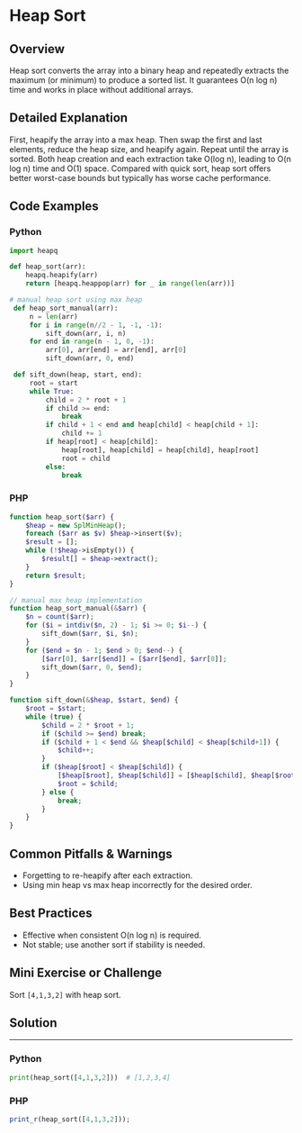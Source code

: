 # Heap Sort

## Overview
Heap sort converts the array into a binary heap and repeatedly extracts the maximum (or minimum) to produce a sorted list. It guarantees O(n log n) time and works in place without additional arrays.

## Detailed Explanation
First, heapify the array into a max heap. Then swap the first and last elements, reduce the heap size, and heapify again. Repeat until the array is sorted. Both heap creation and each extraction take O(log n), leading to O(n log n) time and O(1) space. Compared with quick sort, heap sort offers better worst-case bounds but typically has worse cache performance.

## Code Examples
### Python
```python
import heapq

def heap_sort(arr):
    heapq.heapify(arr)
    return [heapq.heappop(arr) for _ in range(len(arr))]
```

```python
# manual heap sort using max heap
 def heap_sort_manual(arr):
     n = len(arr)
     for i in range(n//2 - 1, -1, -1):
         sift_down(arr, i, n)
     for end in range(n - 1, 0, -1):
         arr[0], arr[end] = arr[end], arr[0]
         sift_down(arr, 0, end)

 def sift_down(heap, start, end):
     root = start
     while True:
         child = 2 * root + 1
         if child >= end:
             break
         if child + 1 < end and heap[child] < heap[child + 1]:
             child += 1
         if heap[root] < heap[child]:
             heap[root], heap[child] = heap[child], heap[root]
             root = child
         else:
             break
```

### PHP
```php
function heap_sort($arr) {
    $heap = new SplMinHeap();
    foreach ($arr as $v) $heap->insert($v);
    $result = [];
    while (!$heap->isEmpty()) {
        $result[] = $heap->extract();
    }
    return $result;
}
```

```php
// manual max heap implementation
function heap_sort_manual(&$arr) {
    $n = count($arr);
    for ($i = intdiv($n, 2) - 1; $i >= 0; $i--) {
        sift_down($arr, $i, $n);
    }
    for ($end = $n - 1; $end > 0; $end--) {
        [$arr[0], $arr[$end]] = [$arr[$end], $arr[0]];
        sift_down($arr, 0, $end);
    }
}

function sift_down(&$heap, $start, $end) {
    $root = $start;
    while (true) {
        $child = 2 * $root + 1;
        if ($child >= $end) break;
        if ($child + 1 < $end && $heap[$child] < $heap[$child+1]) {
            $child++;
        }
        if ($heap[$root] < $heap[$child]) {
            [$heap[$root], $heap[$child]] = [$heap[$child], $heap[$root]];
            $root = $child;
        } else {
            break;
        }
    }
}
```

## Common Pitfalls & Warnings
- Forgetting to re-heapify after each extraction.
- Using min heap vs max heap incorrectly for the desired order.

## Best Practices
- Effective when consistent O(n log n) is required.
- Not stable; use another sort if stability is needed.

## Mini Exercise or Challenge
Sort `[4,1,3,2]` with heap sort.

## Solution
---
### Python
```python
print(heap_sort([4,1,3,2]))  # [1,2,3,4]
```
### PHP
```php
print_r(heap_sort([4,1,3,2]));
```
